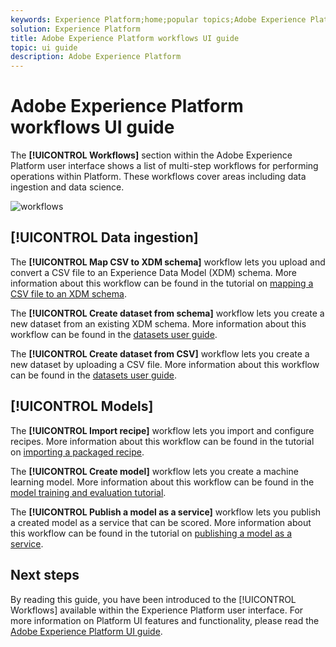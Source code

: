 ```yaml
---
keywords: Experience Platform;home;popular topics;Adobe Experience Platform;user guide;ui guide;workflows ui guide;workflows;workflows user guide;
solution: Experience Platform
title: Adobe Experience Platform workflows UI guide
topic: ui guide
description: Adobe Experience Platform 
---
```


# Adobe Experience Platform workflows UI guide

The **[!UICONTROL Workflows]** section within the Adobe Experience Platform user interface shows a list of multi-step workflows for performing operations within Platform. These workflows cover areas including data ingestion and data science.

![workflows](./images/workflows/workflows.png)

## [!UICONTROL Data ingestion]

The **[!UICONTROL Map CSV to XDM schema]** workflow lets you upload and convert a CSV file to an Experience Data Model (XDM) schema. More information about this workflow can be found in the tutorial on [mapping a CSV file to an XDM schema](../ingestion/tutorials/map-a-csv-file.md).

The **[!UICONTROL Create dataset from schema]** workflow lets you create a new dataset from an existing XDM schema. More information about this workflow can be found in the [datasets user guide](../catalog/datasets/user-guide.md#schema).

The **[!UICONTROL Create dataset from CSV]** workflow lets you create a new dataset by uploading a CSV file. More information about this workflow can be found in the [datasets user guide](../catalog/datasets/user-guide.md#csv).

## [!UICONTROL Models]

The **[!UICONTROL Import recipe]** workflow lets you import and configure recipes. More information about this workflow can be found in the tutorial on [importing a packaged recipe](../data-science-workspace/models-recipes/import-packaged-recipe-ui.md).

The **[!UICONTROL Create model]** workflow lets you create a machine learning model. More information about this workflow can be found in the [model training and evaluation tutorial](../data-science-workspace/models-recipes/train-evaluate-model-ui.md).

The **[!UICONTROL Publish a model as a service]** workflow lets you publish a created model as a service that can be scored. More information about this workflow can be found in the tutorial on [publishing a model as a service](../data-science-workspace/models-recipes/publish-model-service-ui.md).

## Next steps

By reading this guide, you have been introduced to the [!UICONTROL Workflows] available within the Experience Platform user interface. For more information on Platform UI features and functionality, please read the [Adobe Experience Platform UI guide](ui-guide.md).